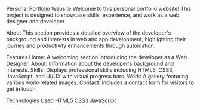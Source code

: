 Personal Portfolio Website
Welcome to this personal portfolio website! This project is designed to showcase skills, experience, and work as a web designer and developer.

About
This section provides a detailed overview of the developer's background and interests in web and app development, highlighting their journey and productivity enhancements through automation.

Features
Home: A welcoming section introducing the developer as a Web Designer.
About: Information about the developer's background and interests.
Skills: Displays professional skills including HTML5, CSS3, JavaScript, and UI/UX with visual progress bars.
Work: A gallery featuring various work-related images.
Contact: Includes a contact form for visitors to get in touch.

Technologies Used
HTML5
CSS3
JavaScript
